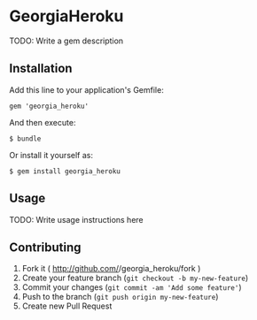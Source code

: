 # GeorgiaHeroku

TODO: Write a gem description

## Installation

Add this line to your application's Gemfile:

    gem 'georgia_heroku'

And then execute:

    $ bundle

Or install it yourself as:

    $ gem install georgia_heroku

## Usage

TODO: Write usage instructions here

## Contributing

1. Fork it ( http://github.com/<my-github-username>/georgia_heroku/fork )
2. Create your feature branch (`git checkout -b my-new-feature`)
3. Commit your changes (`git commit -am 'Add some feature'`)
4. Push to the branch (`git push origin my-new-feature`)
5. Create new Pull Request
